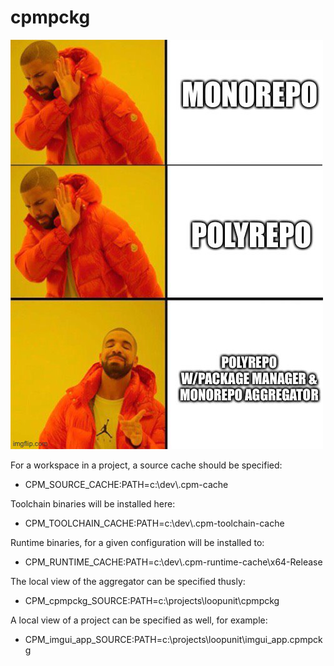 # cpmpckg
![The basic idea](https://raw.githubusercontent.com/loopunit/cpmpckg/main/doc/hotline.jpg)

For a workspace in a project, a source cache should be specified:
* CPM_SOURCE_CACHE:PATH=c:\\dev\\.cpm-cache   

Toolchain binaries will be installed here:
* CPM_TOOLCHAIN_CACHE:PATH=c:\\dev\\.cpm-toolchain-cache 

Runtime binaries, for a given configuration will be installed to:
* CPM_RUNTIME_CACHE:PATH=c:\\dev\\.cpm-runtime-cache\\x64-Release 

The local view of the aggregator can be specified thusly:
* CPM_cpmpckg_SOURCE:PATH=c:\\projects\\loopunit\\cpmpckg 

A local view of a project can be specified as well, for example:
* CPM_imgui_app_SOURCE:PATH=c:\\projects\\loopunit\\imgui_app.cpmpckg 

